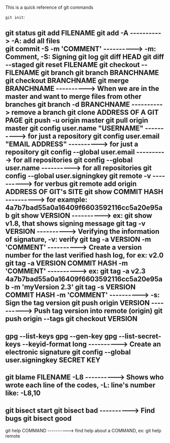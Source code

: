 This is a quick reference of git commands

`git init`: 



git status
git add FILENAME
git add -A                                        ----------\> -A: add all files	
git commit -S -m 'COMMENT'                        ----------\> -m: Comment, -S: Signing
git log
git diff HEAD
git diff --staged
git reset FILENAME
git checkout -- FILENAME
git branch
git branch BRANCHNAME
git checkout BRANCHNAME
git merge BRANCHNAME                              ----------\> When we are in the master and want to merge files from other branches
git branch -d BRANCHNAME                          ----------\> remove a branch
git clone ADDRESS OF A GIT PAGE
git push -u origin master
git pull origin master
git config user.name "USERNAME"                   ----------\> for just a repository
git config user.email "EMAIL ADDRESS"             ----------> for just a repository
git config --global user.email                    ----------> for all repositories
git config --global user.name                     ----------> for all repositories
git config --global user.signingkey
git remote -v                                     ----------> for verbus
git remote add origin ADDRESS OF GIT's SITE
git show COMMIT HASH                              ----------> for example: 4a7b7bad55a0a16409f6603592116cc5a20e95ab
git show VERSION                                  ----------> ex: git show v1.8, that shows signing message
git tag -v VERSION                                ----------> Verifying the information of signature, -v: verify
git tag -a VERSION -m 'COMMENT'                   ----------> Create a version number for the last verified hash log, for ex: v2.0
git tag -a VERSION COMMIT HASH -m 'COMMENT'       ----------> ex: git tag -a v2.3 4a7b7bad55a0a16409f6603592116cc5a20e95ab -m 'myVersion 2.3'
git tag -s VERSION COMMIT HASH -m 'COMMENT'       ----------> -s: Sign the tag version
git push origin VERSION                           ----------> Push tag version into remote (origin)
git push origin --tags
git checkout VERSION
------------------------------------------
gpg --list-keys
gpg --gen-key
gpg --list-secret-keys --keyid-format long        ----------> Create an electronic signature
git config --global user.signingkey SECRET KEY
------------------------------------------
git blame FILENAME -L8                            ----------> Shows who wrote each line of the codes, -L: line's number like: -L8,10
------------------------------------------
git bisect start
git bisect bad                                    ----------> Find bugs
git bisect good
------------------------------------------ 
git help COMMAND                                  ----------> find help about a COMMAND, ex: git help remote

